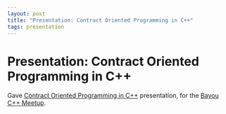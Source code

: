 ```yaml
---
layout: post
title: "Presentation: Contract Oriented Programming in C++"
tags: presentation
---
```


# Presentation: Contract Oriented Programming in C++

Gave [Contract Oriented Programming in C++](/assets/dbc-cpp.pdf) presentation, for the [Bayou C++ Meetup](https://www.meetup.com/bayou-cpp-meetup/).
